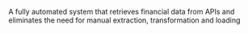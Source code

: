 A fully automated system that retrieves financial data from APIs and eliminates the need for manual extraction, transformation and loading